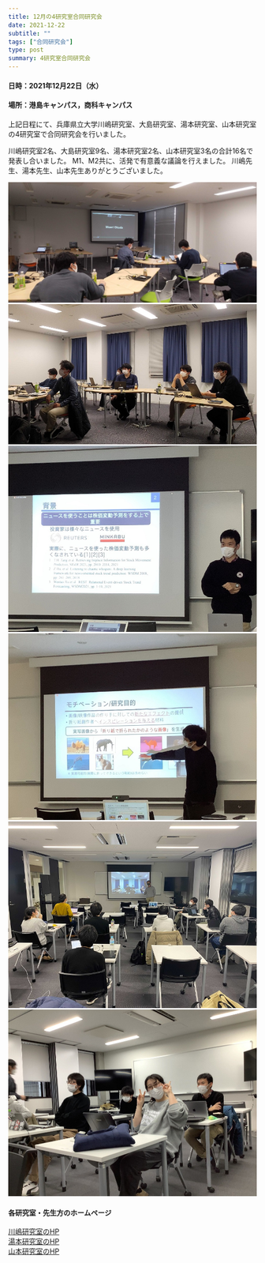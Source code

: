 ```yaml
---
title: 12月の4研究室合同研究会
date: 2021-12-22
subtitle: ""
tags: ["合同研究会"]
type: post
summary: 4研究室合同研究会
---
```



<!-- ![](IMG_20210630_154409.jpg "神戸情報科学キャンパスの様子") -->

#### 日時：2021年12月22日（水）
#### 場所：港島キャンパス，商科キャンパス

上記日程にて、兵庫県立大学川嶋研究室、大島研究室、湯本研究室、山本研究室の4研究室で合同研究会を行いました。

川嶋研究室2名、大島研究室9名、湯本研究室2名、山本研究室3名の合計16名で発表し合いました。
M1、M2共に、活発で有意義な議論を行えました。
川嶋先生、湯本先生、山本先生ありがとうございました。

![](IMG_20211222_143018.jpg)
![](IMG_20211222_174811.jpg)
![](iOSの画像52.jpg)
![](iOSの画像64.jpg)
![](ImagefromiOS.jpg)
![](iOSの画像66.jpg)

<!-- ![](IMG_0011.JPG) -->
#### 各研究室・先生方のホームページ
[川嶋研究室のHP](https://interaction-lab.org/kawashima/index-j.html)<br>
[湯本研究室のHP](https://sites.google.com/view/yumotolab/)<br>
[山本研究室のHP](https://rerank-lab.org/message/)
  
  



<!-- 1. 論文採録バージョン -->
<!-- [第一著者]さんの論文が「[学会フルネーム]」に採録されました。 -->

<!-- [公式Webページ](学会公式ページTopのURL) -->


<!-- 書誌情報。書式はPublicationsを参考。変にコードブロックとかで囲まなくてOK -->


<!-- [年月日]に発表予定 -->



<!-- 2. 論文発表済みバージョン -->
<!-- [第一著者]さんが「[学会フルネーム]」で発表しました。 -->

<!-- [公式Webページ](学会公式ページTopのURL) -->


<!-- 書誌情報。書式はPublicationsを参考。変にコードブロックとかで囲まなくてOK -->


<!-- 3. 論文受賞バージョン -->
<!-- [第一著者]さんの論文が「[学会フルネーム]」で「[受賞名]」を受賞しました -->

<!-- [公式Webページ](学会公式ページTopのURL) -->


<!-- 書誌情報。書式はPublicationsを参考。変にコードブロックとかで囲まなくてOK -->

<!-- 同学会複数名の場合は並べて良い感じにして -->